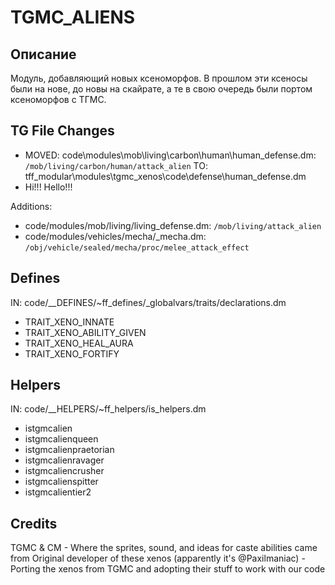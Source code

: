 # TGMC_ALIENS

## Описание

Модуль, добавляющий новых ксеноморфов. В прошлом эти ксеносы были на нове, до новы на скайрате, а те в свою очередь были портом ксеноморфов с ТГМС.

## TG File Changes

- MOVED:
 code\modules\mob\living\carbon\human\human_defense.dm: `/mob/living/carbon/human/attack_alien`
 TO:
 tff_modular\modules\tgmc_xenos\code\defense\human_defense.dm
- Hi!!! Hello!!!

Additions:

- code/modules/mob/living/living_defense.dm: `/mob/living/attack_alien`
- code/modules/vehicles/mecha/_mecha.dm: `/obj/vehicle/sealed/mecha/proc/melee_attack_effect`

## Defines

IN: code/__DEFINES/~ff_defines/_globalvars/traits/declarations.dm

- TRAIT_XENO_INNATE
- TRAIT_XENO_ABILITY_GIVEN
- TRAIT_XENO_HEAL_AURA
- TRAIT_XENO_FORTIFY

## Helpers

IN: code/__HELPERS/~ff_helpers/is_helpers.dm

- istgmcalien
- istgmcalienqueen
- istgmcalienpraetorian
- istgmcalienravager
- istgmcaliencrusher
- istgmcalienspitter
- istgmcalientier2

## Credits

TGMC & CM - Where the sprites, sound, and ideas for caste abilities came from
Original developer of these xenos (apparently it's @Paxilmaniac) - Porting the xenos from TGMC and adopting their stuff to work with our code
